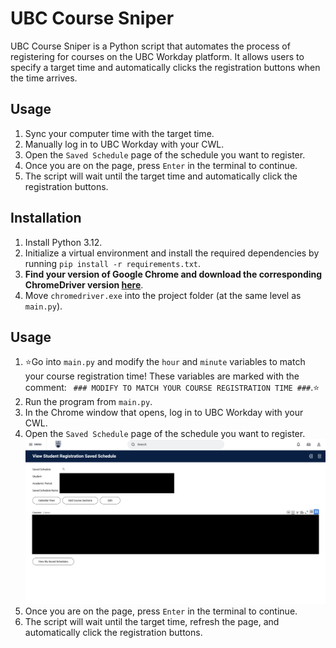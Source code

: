 # UBC Course Sniper

UBC Course Sniper is a Python script that automates the process of registering for courses on the UBC Workday platform. It allows users to specify a target time and automatically clicks the registration buttons when the time arrives.

## Usage

1. Sync your computer time with the target time.
2. Manually log in to UBC Workday with your CWL.
3. Open the `Saved Schedule` page of the schedule you want to register.
4. Once you are on the page, press `Enter` in the terminal to continue.
5. The script will wait until the target time and automatically click the registration buttons.

## Installation

1. Install Python 3.12.
2. Initialize a virtual environment and install the required dependencies by running `pip install -r requirements.txt`.
3. **Find your version of Google Chrome and download the corresponding ChromeDriver version [here](https://googlechromelabs.github.io/chrome-for-testing/)**. 
4. Move `chromedriver.exe` into the project folder (at the same level as `main.py`).

## Usage

1. ⭐Go into `main.py` and modify the `hour` and `minute` variables to match your course registration time! These variables are marked with the comment: ` ### MODIFY TO MATCH YOUR COURSE REGISTRATION TIME ###`.⭐
2. Run the program from `main.py`.
3. In the Chrome window that opens, log in to UBC Workday with your CWL.
4. Open the `Saved Schedule` page of the schedule you want to register.
![alt text](SavedSchedulePreview.png)
5. Once you are on the page, press `Enter` in the terminal to continue.
6. The script will wait until the target time, refresh the page, and automatically click the registration buttons.

